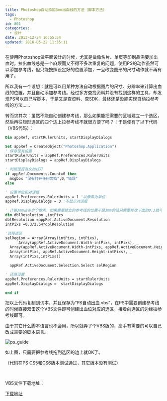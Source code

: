 ```yaml
---
title: Photoshop自动添加3mm出血线的方法（脚本方法）
tags:
  - Photoshop
id: 801
categories:
  - 设计
date: 2013-12-24 16:55:54
updated: 2016-05-22 11:35:11
---
```


在使用Photoshop做平面设计的时候，尤其是做像名片、单页等印刷品需要加出血时，拉出血线总是一个麻烦而又不得不多次重复的问题，使用PS的动作虽然可以添加参考线，但只能按照设定好的位置添加，一旦改变图形的尺寸动作就不再有用了。

所以我有一个设想：就是可以用某种方法自动根据图片的尺寸、分辨率来计算出血线的位置，并且自动添加参考线。经过多方查找资料并没有找到这样的工具，却发现PS可以自己写脚本，于是又是查资料、查SDK，最终还是没能实现自动拉参考线的方法……

转而求其次：虽然不能自动创建参考线，那么如果能把需要的区域建立一个选区，然后再往矩形选区的四个边上拉参考线不就很方便了吗？！于是便有了以下代码（VBS代码）：

```vb
Dim appRef, startRulerUnits, startDisplayDialogs

Set appRef = CreateObject("Photoshop.Application")
' 保存现有设置
startRulerUnits = appRef.Preferences.RulerUnits
startDisplayDialogs = appRef.DisplayDialogs

' 判断是否有文档打开
if appRef.Documents.Count=0 then
  msgbox "没有打开任何文档",0,"错误"
else

' 设置单位和对话框
appRef.Preferences.RulerUnits = 1 '以像素为单位
appRef.DisplayDialogs = 3 '不显示对话框

' 计算3mm占多少个像素，如果需要建立的参考线的位置不是3mm的话只需要修改下面的0.3就可以了
dim dblResolution ,intPixs
dblResolution =appRef.ActiveDocument.Resolution
intPixs =0.3/2.54*dblResolution

'选择选区
selRegion = Array(Array(intPixs, intPixs), _
      Array(appRef.ActiveDocument.Width-intPixs, intPixs), _
  Array(appRef.ActiveDocument.Width-intPixs, appRef.ActiveDocument.Height-intPixs), _
  Array(intPixs, appRef.ActiveDocument.Height-intPixs), _
  Array(intPixs,intPixs))

  appRef.ActiveDocument.Selection.Select selRegion

' 还原设置
appRef.Preferences.RulerUnits = startRulerUnits
appRef.DisplayDialogs =  startDisplayDialogs

end if
```

把以上代码复制到词本，并且保存为“PS自动出血.vbs”，在PS中需要创建参考线的时候直接双击这个VBS文件即可创建出血位对应的选区，接着向选区的边缘拉参考线即可。

由于其它什么脚本语言也不会用，所以就弄了个VBS版的，高手有需要的可以自己改成需要的脚本语言。

![ps_guide](https://cdn.icewing.cc/wp-content/uploads/2013/12/ps_guide-600x376.jpg)

如上图，只需要把参考线拖到选区的边上就OK了。

（代码在PS CS5和CS6版本测试通过，其它版本没有测试）

&nbsp;

VBS文件下载地址：

[下载地址](https://share.icewing.cc/download/NTQyM2QxZDViMzc4Mg.html)

&nbsp;
